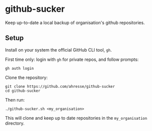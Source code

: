 # github-sucker
Keep up-to-date a local backup of organisation's github repositories.

## Setup

Install on your system the official GitHub CLI tool, `gh`.

First time only: login with `gh` for private repos, and follow prompts:

```
gh auth login
```

Clone the repository:

```
git clone https://github.com/ahresse/github-sucker
cd github-sucker
```

Then run:

```
./github-sucker.sh <my_organisation>
```

This will clone and keep up to date repositories in the `my_organisation` directory.
